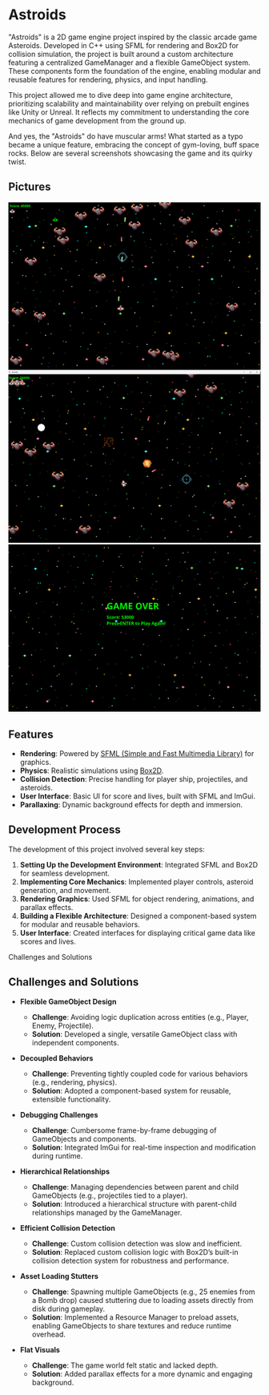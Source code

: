 #  Astroids

"Astroids" is a 2D game engine project inspired by the classic arcade game Asteroids. Developed in C++ using SFML for rendering and Box2D for collision simulation, the project is built around a custom architecture featuring a centralized GameManager and a flexible GameObject system. These components form the foundation of the engine, enabling modular and reusable features for rendering, physics, and input handling.

This project allowed me to dive deep into game engine architecture, prioritizing scalability and maintainability over relying on prebuilt engines like Unity or Unreal. It reflects my commitment to understanding the core mechanics of game development from the ground up.

And yes, the "Astroids" do have muscular arms! What started as a typo became a unique feature, embracing the concept of gym-loving, buff space rocks. Below are several screenshots showcasing the game and its quirky twist.

## Pictures
![Game Screenshot](Astroids/Art/Astroids.png)
![Explosions](Astroids/Art/AstroidsExplosions.png)
![Game Over](Astroids/Art/GameOver.png)

## Features

- **Rendering**: Powered by [SFML (Simple and Fast Multimedia Library)](https://www.sfml-dev.org/) for graphics.
- **Physics**: Realistic simulations using [Box2D](https://box2d.org/).
- **Collision Detection**: Precise handling for player ship, projectiles, and asteroids.
- **User Interface**: Basic UI for score and lives, built with SFML and ImGui.
- **Parallaxing**: Dynamic background effects for depth and immersion.

## Development Process

The development of this project involved several key steps:

1. **Setting Up the Development Environment**: Integrated SFML and Box2D for seamless development.
2. **Implementing Core Mechanics**: Implemented player controls, asteroid generation, and movement.
3. **Rendering Graphics**: Used SFML for object rendering, animations, and parallax effects.
4. **Building a Flexible Architecture**: Designed a component-based system for modular and reusable behaviors.
5. **User Interface**: Created interfaces for displaying critical game data like scores and lives.
   
Challenges and Solutions

## Challenges and Solutions

- **Flexible GameObject Design**  
  - **Challenge**: Avoiding logic duplication across entities (e.g., Player, Enemy, Projectile). 
  - **Solution**: Developed a single, versatile GameObject class with independent components.

- **Decoupled Behaviors**  
  - **Challenge**: Preventing tightly coupled code for various behaviors (e.g., rendering, physics).
  - **Solution**: Adopted a component-based system for reusable, extensible functionality.

- **Debugging Challenges**  
  - **Challenge**: Cumbersome frame-by-frame debugging of GameObjects and components.  
  - **Solution**: Integrated ImGui for real-time inspection and modification during runtime.

- **Hierarchical Relationships**  
  - **Challenge**: Managing dependencies between parent and child GameObjects (e.g., projectiles tied to a player).  
  - **Solution**: Introduced a hierarchical structure with parent-child relationships managed by the GameManager.

- **Efficient Collision Detection**  
  - **Challenge**: Custom collision detection was slow and inefficient.  
  - **Solution**: Replaced custom collision logic with Box2D’s built-in collision detection system for robustness and performance.

- **Asset Loading Stutters**  
  - **Challenge**: Spawning multiple GameObjects (e.g., 25 enemies from a Bomb drop) caused stuttering due to loading assets directly from disk during gameplay.  
  - **Solution**: Implemented a Resource Manager to preload assets, enabling GameObjects to share textures and reduce runtime overhead.

- **Flat Visuals**  
  - **Challenge**: The game world felt static and lacked depth.  
  - **Solution**: Added parallax effects for a more dynamic and engaging background.
